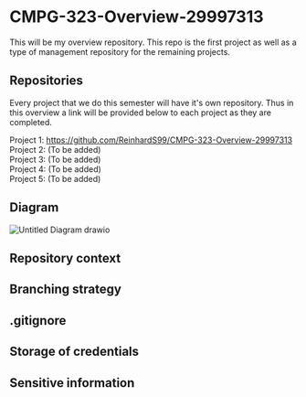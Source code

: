 # CMPG-323-Overview-29997313
This will be my overview repository. This repo is the first project as well as a type of management repository for the remaining projects.

## Repositories
Every project that we do this semester will have it's own repository. Thus in this overview a link will be provided below to each project as they are completed.

Project 1: https://github.com/ReinhardS99/CMPG-323-Overview-29997313 <br />
Project 2: (To be added) <br />
Project 3: (To be added) <br />
Project 4: (To be added) <br />
Project 5: (To be added)



## Diagram
![Untitled Diagram drawio](https://user-images.githubusercontent.com/91787541/185212781-54ff4211-0db7-4c5b-84c3-e10e00e6b330.svg)


## Repository context


## Branching strategy


## .gitignore


## Storage of credentials


## Sensitive information
